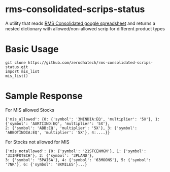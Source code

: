 # rms-consolidated-scrips-status
A utility that reads <a href="https://docs.google.com/spreadsheets/d/1ZTyh6GiHTwA1d-ApYdn5iCmRiBLZoAtwigS7VyLUk_Y/edit#gid=0">RMS Consolidated google spreadsheet</a> and returns a nested dictionary with allowed/non-allowed scrip for different product types

# Basic Usage
``` 
git clone https://github.com/zerodhatech/rms-consolidated-scrips-status.git
import mis_list
mis_list()
```
# Sample Response
For MIS allowed Stocks
```
{'mis_allowed': {0: {'symbol': '3MINDIA:EQ', 'multiplier': '5X'}, 1: {'symbol': 'AARTIIND:EQ', 'multiplier': '5X'},
2: {'symbol': 'ABB:EQ', 'multiplier': '5X'}, 3: {'symbol': 'ABBOTINDIA:EQ', 'multiplier': '5X'}, 4:....}}
```
For Stocks not allowed for MIS 
```
{'mis_notallowed': {0: {'symbol': '21STCENMGM'}, 1: {'symbol': '3IINFOTECH'}, 2: {'symbol': '3PLAND'}, 
3: {'symbol': '5PAISA'}, 4: {'symbol': '63MOONS'}, 5: {'symbol': '7NR'}, 6: {'symbol': '8KMILES'}...}
```
